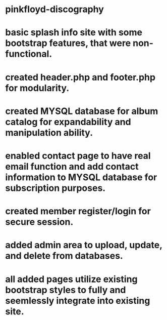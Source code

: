 # pinkfloyd-discography
# basic splash info site with some bootstrap features, that were non-functional. 
# created header.php and footer.php for modularity.
# created MYSQL database for album catalog for expandability and manipulation ability.
# enabled contact page to have real email function and add contact information to MYSQL database for subscription purposes.
# created member  register/login for secure session.
# added admin area to upload, update, and delete from databases.
# all added pages utilize existing bootstrap styles to fully and seemlessly integrate into existing site.
